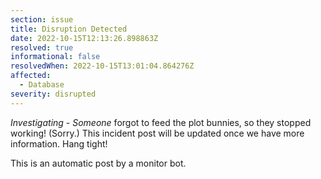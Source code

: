 ```yaml
---
section: issue
title: Disruption Detected
date: 2022-10-15T12:13:26.898863Z
resolved: true
informational: false
resolvedWhen: 2022-10-15T13:01:04.864276Z
affected:
  - Database
severity: disrupted
---
```

*Investigating* - _Someone_ forgot to feed the plot bunnies, so they stopped working! (Sorry.) This incident post will be updated once we have more information. Hang tight!

This is an automatic post by a monitor bot.
        